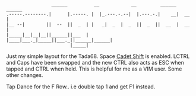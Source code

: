 ```
                 ______          __            __         ______ ______
.-----.--------.|      |.-----. |  |_.---.-.--|  |.---.-.|    __|  __  |
|__ --|        ||  --  ||  _  | |   _|  _  |  _  ||  _  ||  __  |  __  |
|_____|__|__|__||______||___  | |____|___._|_____||___._||______|______|
                        |_____|
```

Just my simple layout for the Tada68.
Space [Cadet Shift](https://docs.qmk.fm/#/feature_space_cadet_shift) is enabled.
LCTRL and Caps have been swapped and the new CTRL also acts as ESC when tapped and CTRL when held.
This is helpful for me as a VIM user.
Some other changes.

Tap Dance for the F Row.. i.e double tap 1 and get F1 instead.

